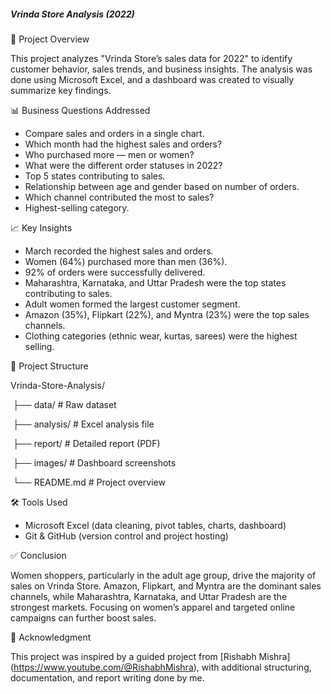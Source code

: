 ##### **Vrinda Store Analysis (2022)**



📌 Project Overview



This project analyzes "Vrinda Store’s sales data for 2022" to identify customer behavior, sales trends, and business insights. The analysis was done using Microsoft Excel, and a dashboard was created to visually summarize key findings.



📊 Business Questions Addressed



* Compare sales and orders in a single chart.
* Which month had the highest sales and orders?
* Who purchased more — men or women?
* What were the different order statuses in 2022?
* Top 5 states contributing to sales.
* Relationship between age and gender based on number of orders.
* Which channel contributed the most to sales?
* Highest-selling category.



📈 Key Insights



* March recorded the highest sales and orders.
* Women (64%) purchased more than men (36%).
* 92% of orders were successfully delivered.
* Maharashtra, Karnataka, and Uttar Pradesh were the top states contributing to sales.
* Adult women formed the largest customer segment.
* Amazon (35%), Flipkart (22%), and Myntra (23%) were the top sales channels.
* Clothing categories (ethnic wear, kurtas, sarees) were the highest selling.



📂 Project Structure



Vrinda-Store-Analysis/

&nbsp;├── data/                 # Raw dataset

&nbsp;├── analysis/             # Excel analysis file

&nbsp;├── report/               # Detailed report (PDF)

&nbsp;├── images/               # Dashboard screenshots

&nbsp;└── README.md             # Project overview



🛠️ Tools Used



* Microsoft Excel (data cleaning, pivot tables, charts, dashboard)
* Git \& GitHub (version control and project hosting)



✅ Conclusion



Women shoppers, particularly in the adult age group, drive the majority of sales on Vrinda Store. Amazon, Flipkart, and Myntra are the dominant sales channels, while Maharashtra, Karnataka, and Uttar Pradesh are the strongest markets. Focusing on women’s apparel and targeted online campaigns can further boost sales.



📌 Acknowledgment



This project was inspired by a guided project from \[Rishabh Mishra](https://www.youtube.com/@RishabhMishra), with additional structuring, documentation, and report writing done by me.





